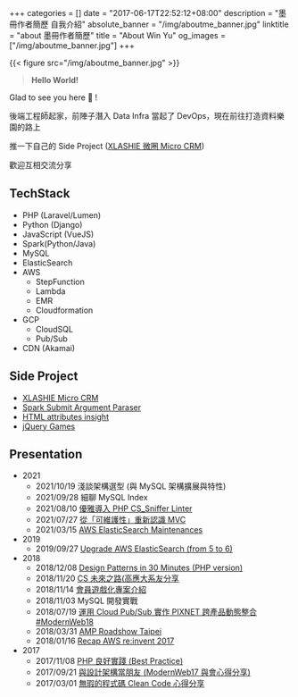 +++
categories = []
date = "2017-06-17T22:52:12+08:00"
description = "墨冊作者簡歷 自我介紹"
absolute_banner = "/img/aboutme_banner.jpg"
linktitle = "about 墨冊作者簡歷"
title = "About Win Yu"
og_images = ["/img/aboutme_banner.jpg"]
+++

{{< figure src="/img/aboutme_banner.jpg" >}}

> **Hello World!**

Glad to see you here :wave: !

後端工程師起家，前陣子潛入 Data Infra 當起了 DevOps，現在前往打造資料樂園的路上

推一下自己的 Side Project ([XLASHIE 微圈 Micro CRM](https://xlashie.net))

歡迎互相交流分享



## TechStack
- PHP (Laravel/Lumen)
- Python (Django)
- JavaScript (VueJS)
- Spark(Python/Java)
- MySQL
- ElasticSearch
- AWS
    - StepFunction
    - Lambda
    - EMR
    - Cloudformation
- GCP
    - CloudSQL
    - Pub/Sub
- CDN (Akamai)


## Side Project
- [XLASHIE Micro CRM](https://xlashie.net)
- [Spark Submit Argument Paraser](https://sparksubmit-parser-online.web.app)
- [HTML attributes insight](https://github.com/kylinfish/html_attribute_insight)
- [jQuery Games](https://github.com/kylinfish/html5_game)


## Presentation
- 2021
    - 2021/10/19 淺談架構選型 (與 MySQL 架構擴展與特性)
    - 2021/09/28 細聊 MySQL Index
    - 2021/08/10 [優雅導入 PHP CS_Sniffer
        Linter](https://docs.google.com/presentation/d/1WQLf2V3YXOyYeFATna2-TXaghw0wWR2xP4XtufiffGc/edit#slide=id.p)
    - 2021/07/27 [從「可維護性」重新認識
        MVC](https://docs.google.com/presentation/d/18QKYL_rIGfQ12w_elE62ic_84eygHm2AAkGjYRSJeHE/edit#slide=id.ge63a66cb04_0_198)
    - 2021/03/15 [AWS ElasticSearch
        Maintenances](https://docs.google.com/presentation/d/1bvNImAWDpr4lX8WzIBzR_CHuQPlUF5cxUFHudWQJcIo/edit?usp=sharing)
- 2019
    - 2019/09/27 [Upgrade AWS ElasticSearch (from 5 to 6)](https://docs.google.com/presentation/d/1uvLR957AQFdufxgs5GD3XjlJ7keeUWvNkcFkOGiSlVs/edit?usp=sharing)
- 2018
    - 2018/12/08 [Design Patterns in 30 Minutes (PHP
        version)](https://docs.google.com/presentation/d/1Cv-8ohmXZTMMClJGCzcyXTho0tnB7IepDdifWymmGPE/edit#slide=id.g35f391192_00)
    - 2018/11/20 [CS 未來之路(高應大系友分享](https://docs.google.com/presentation/d/1J-sIXys50V2mXpFWKt5H2DhNhtjSObbrZ3WdBplDjQw/edit#slide=id.g4807fa89c5_0_0)
    - 2018/11/14 [會員遊戲化專案介紹](https://docs.google.com/presentation/d/1ehiADOC82iVrBke49bS6GAyC4J5ZwwuwVik9f0Zmuuc/edit?usp=sharing)
    - 2018/11/03 MySQL 開發實戰
    - 2018/07/19 [運用 Cloud Pub/Sub 實作 PIXNET 跨產品動態整合 #ModernWeb18](https://docs.google.com/presentation/d/1nMIuYPdR-UCEef9Bw7iEpItucpILt-XKiYlGdr5201o/edit?usp=sharing)
    - 2018/03/31 [AMP Roadshow Taipei](https://www.slideshare.net/kylinfish/amp-roadshow-taipei)
    - 2018/01/16 [Recap AWS re:invent 2017](https://www.slideshare.net/kylinfish/easy-to-recap-aws-reinvent-2017)
- 2017
    - 2017/11/08 [PHP 良好實踐 (Best Practice)](https://www.slideshare.net/kylinfish/php-best-practice-81744253)
    - 2017/09/21 [與設計架構當朋友 (ModernWeb17 與會心得分享)](https://www.slideshare.net/kylinfish/ss-80020439)
    - 2017/03/01 [無瑕的程式碼 Clean Code 心得分享](https://www.slideshare.net/kylinfish/clean-code-72688451)
